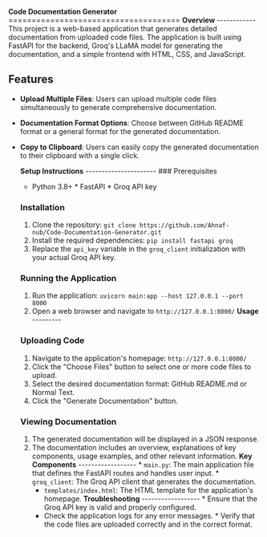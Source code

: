 **Code Documentation Generator**
 ===================================== **Overview** ------------
    This project is a web-based application that generates detailed documentation from uploaded code files. The application is built using FastAPI for the backend, Groq's LLaMA model for generating the documentation, and a simple frontend with HTML, CSS, and JavaScript. 
## Features

- **Upload Multiple Files**: Users can upload multiple code files simultaneously to generate comprehensive documentation.
- **Documentation Format Options**: Choose between GitHub README format or a general format for the generated documentation.
- **Copy to Clipboard**: Users can easily copy the generated documentation to their clipboard with a single click.

  **Setup Instructions**
   ---------------------- ### Prerequisites
    * Python 3.8+ * FastAPI * Groq API key
     ### Installation 
     1. Clone the repository: `git clone https://github.com/Ahnaf-nub/Code-Documentation-Generator.git`
     2. Install the required dependencies: `pip install fastapi groq` 
     3. Replace the `api_key` variable in the `groq_client` initialization with your actual Groq API key. 
     ### Running the Application 
     1. Run the application: `uvicorn main:app --host 127.0.0.1 --port 8000`
     2. Open a web browser and navigate to `http://127.0.0.1:8000/`
    **Usage** --------- 
    ### Uploading Code
    1. Navigate to the application's homepage: `http://127.0.0.1:8000/`
    2. Click the "Choose Files" button to select one or more code files to upload.
    3. Select the desired documentation format: GitHub README.md or Normal Text.
    4. Click the "Generate Documentation" button.
    ### Viewing Documentation 
    1. The generated documentation will be displayed in a JSON response.
    2. The documentation includes an overview, explanations of key components, usage examples, and other relevant information.
    **Key Components**
     ------------------ * `main.py`: The main application file that defines the FastAPI routes and handles user input. *
      `groq_client`: The Groq API client that generates the documentation.
       * `templates/index.html`: The HTML template for the application's homepage. **Troubleshooting** ------------------ * 
       Ensure that the Groq API key is valid and properly configured.
       * Check the application logs for any error messages. * Verify that the code files are uploaded correctly and in the correct format.